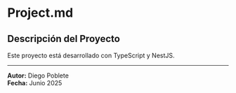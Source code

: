 # Project.md

## Descripción del Proyecto

Este proyecto está desarrollado con TypeScript y NestJS.

---

**Autor:** Diego Poblete  
**Fecha:** Junio 2025